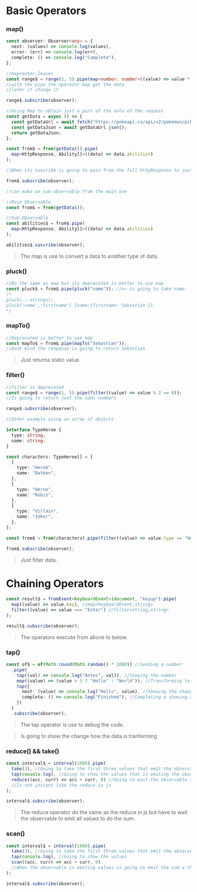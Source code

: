 # Basic Operators

### map()

```ts
const observer: Observer<any> = {
  next: (values) => console.log(values),
  error: (err) => console.log(err),
  complete: () => console.log("Complete"),
};

//map<enter,leave>
const range$ = range(1, 5).pipe(map<number, number>((value) => value * 10));
//with the pipe the operator map get the data
//later it change it

range$.subscribe(observer);

//Using Map to obtain just a part of the data of the request
const getData = async () => {
  const getDataUrl = await fetch("https://pokeapi.co/api/v2/pokemon/pikachu");
  const getDataJson = await getDataUrl.json();
  return getDataJson;
};

const from$ = from(getData()).pipe(
  map<HttpResponse, Ability[]>((data) => data.abilities)
);

//When its suscribe is going to pass from the full httpResponse to just show the array of abilities

from$.subscribe(observer);

//can make an sub-observable from the main one

//Main Observable
const from$ = from(getData());

//Sub-Observable
const abilities$ = from$.pipe(
  map<HttpResponse, Ability[]>((data) => data.abilities)
);

abilities$.suscribe(observer);
```

> The map is use to convert a data to another type of data.

### pluck()

```ts
//Do the same as map but its deprecated is better to use map
const pluck$ = from$.pipe(pluck("name")); //=> is going to take name
/*
pluck(...strings);
pluck('name','firstname') {name:{firstname:'Sebastian'}}
*/
```

### mapTo()

```ts
//Deprecated is better to use map
const mapTo$ = from$.pipe(mapTo("Sebastian"));
//Dont mind the response is going to return Sebastian
```

> Just returna static value

### filter()

```ts
//filter is deprecated
const range$ = range(1, 5).pipe(filter((value) => value % 2 == 0));
//Is going to return just the odds numbers

range$.subscribe(observer);

//Other example using an array of objects

interface TypeHeroe {
  type: string;
  name: string;
}

const characters: TypeHeroe[] = [
  {
    type: "Heroe",
    name: "Batman",
  },
  {
    type: "Heroe",
    name: "Robin",
  },
  {
    type: "Villain",
    name: "Joker",
  },
];

const from$ = from(characters).pipe(filter((value) => value.type == "Heroe"));

from$.subscribe(observer);
```

> Just filter data.

# Chaining Operators

```ts
const result$ = fromEvent<KeyboardEvent>(document, "keyup").pipe(
  map((value) => value.key), //map<KeyboardEvent,string>
  filter((value) => value === "Enter") //filter<string,string>
);

result$.subscribe(observer);
```

> The operators execute from above to below.

### tap()

```ts
const of$ = of(Math.round(Math.random() * 1000)) //Sending a number
  .pipe(
    tap((val) => console.log("Antes", val)), //Showing the number
    map((value) => (value > 5 ? "Hello" : "World")), //Transforming to a string
    tap({
      next: (value) => console.log("Hello", value), //Showing the change data
      complete: () => console.log("Finished"), //Completing a showing a result
    })
  )
  .subscribe(observer);
```

> The tap operator is use to debug the code.

> Is going to show the change how the data is tranforming

### reduce() && take()

```ts
const interval$ = interval(1000).pipe(
  take(3), //Going to take the first three values that emit the observable
  tap(console.log), //Going to show the values that is emiting the observable
  reduce((acc, curr) => acc + curr, 0) //Going to wait the observable to finish to the sum
  //Is not instant like the reduce in js
);

interval$.subscribe(observer);
```

> The reduce operator do the same as the reduce in js but have to wait the observable to emit all values to do the sum.

### scan()

```ts
const interval$ = interval(1000).pipe(
  take(3), //Going to take the first three values that emit the observer
  tap(console.log), //Going to show the values
  scan((acc, curr) => acc + curr, 0)
  //When the observable is emiting values is going to emit the sum a the same time
);

interval$.subscribe(observer);
```
